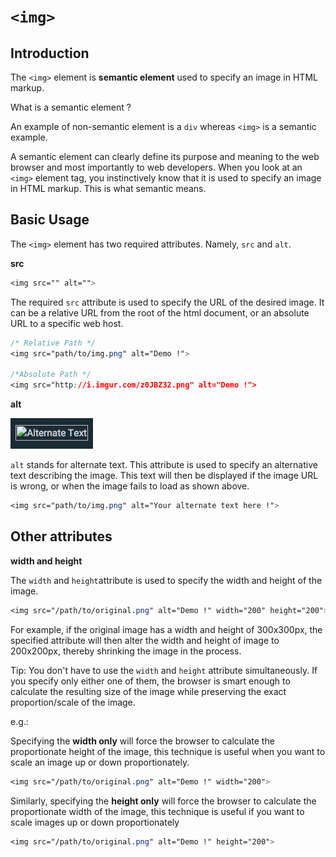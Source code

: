 # `<img>`

## Introduction

The `<img>` element is **semantic element** used to specify an image in HTML markup.

What is a semantic element ?

An example of non-semantic element is a `div` whereas `<img>` is a semantic example.

A semantic element can clearly define its purpose and meaning to the web browser and most importantly to web developers. When you look at an `<img>` element tag, you instinctively know that it is used to specify an image in HTML markup. This is what semantic means.

## Basic Usage

The `<img>` element has two required attributes. Namely, `src` and `alt`.

**src**

```css
<img src="" alt="">
```

The required `src` attribute is used to specify the URL of the desired image. It can be a relative URL from the root of the html document, or an absolute URL to a specific web host.

```css
/* Relative Path */
<img src="path/to/img.png" alt="Demo !">

/*Absolute Path */
<img src="http://i.imgur.com/z0JBZ32.png" alt="Demo !">
```

**alt**

![demo](images/alt.png)

`alt` stands for alternate text. This attribute is used to specify an alternative text describing the image. This text will then be displayed if the image URL is wrong, or when the image fails to load as shown above.

```css
<img src="path/to/img.png" alt="Your alternate text here !">
```

## Other attributes

**width and height**

The `width` and `height`attribute is used to specify the width and height of the image.

```css
<img src="/path/to/original.png" alt="Demo !" width="200" height="200">
```

For example, if the original image has a width and height of 300x300px, the specified attribute will then alter the width and height of image to 200x200px, thereby shrinking the image in the process.

Tip:
You don't have to use the `width` and `height` attribute simultaneously. If you specify only either one of them, the browser is smart enough to calculate the resulting size of the image while preserving the exact proportion/scale of the image.

e.g.:


Specifying the **width only** will force the browser to calculate the proportionate height of the image, this technique is useful when you want to scale an image up or down proportionately.
```css
<img src="/path/to/original.png" alt="Demo !" width="200">
```

Similarly, specifying the **height only** will force the browser to calculate the proportionate width of the image, this technique is useful if you want to scale images up or down proportionately
```css
<img src="/path/to/original.png" alt="Demo !" height="200">
```

